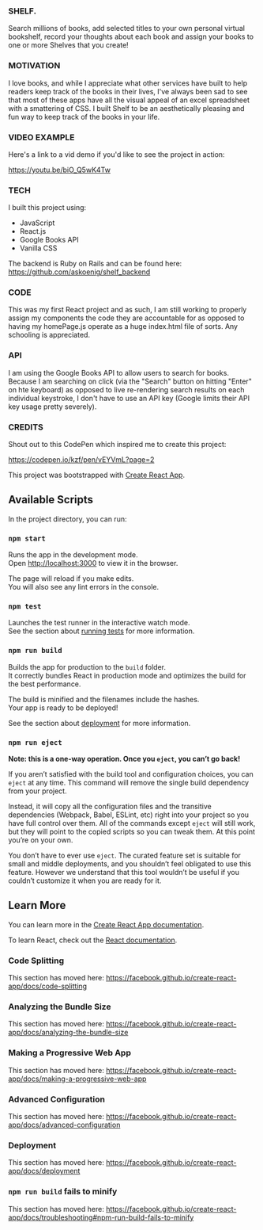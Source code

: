 ### SHELF.

Search millions of books, add selected titles to your own personal virtual bookshelf, record your thoughts about each book and assign your books to one or more Shelves that you create!

### MOTIVATION

I love books, and while I appreciate what other services have built to help readers keep track of the books in their lives, I've always been sad to see that most of these apps have all the visual appeal of an excel spreadsheet with a smattering of CSS. I built Shelf to be an aesthetically pleasing and fun way to keep track of the books in your life. 

### VIDEO EXAMPLE

Here's a link to a vid demo if you'd like to see the project in action:

https://youtu.be/biO_Q5wK4Tw

### TECH

I built this project using:

- JavaScript
- React.js
- Google Books API
- Vanilla CSS

The backend is Ruby on Rails and can be found here: 
https://github.com/askoenig/shelf_backend

### CODE

This was my first React project and as such, I am still working to properly assign my components the code they are accountable for as opposed to having my homePage.js operate as a huge index.html file of sorts. Any schooling is appreciated. 

### API

I am using the Google Books API to allow users to search for books. Because I am searching on click (via the "Search" button on hitting "Enter" on hte keyboard) as opposed to live re-rendering search results on each individual keystroke, I don't have to use an API key (Google limits their API key usage pretty severely).

### CREDITS

Shout out to this CodePen which inspired me to create this project:

https://codepen.io/kzf/pen/vEYVmL?page=2


This project was bootstrapped with [Create React App](https://github.com/facebook/create-react-app).

## Available Scripts

In the project directory, you can run:

### `npm start`

Runs the app in the development mode.<br>
Open [http://localhost:3000](http://localhost:3000) to view it in the browser.

The page will reload if you make edits.<br>
You will also see any lint errors in the console.

### `npm test`

Launches the test runner in the interactive watch mode.<br>
See the section about [running tests](https://facebook.github.io/create-react-app/docs/running-tests) for more information.

### `npm run build`

Builds the app for production to the `build` folder.<br>
It correctly bundles React in production mode and optimizes the build for the best performance.

The build is minified and the filenames include the hashes.<br>
Your app is ready to be deployed!

See the section about [deployment](https://facebook.github.io/create-react-app/docs/deployment) for more information.

### `npm run eject`

**Note: this is a one-way operation. Once you `eject`, you can’t go back!**

If you aren’t satisfied with the build tool and configuration choices, you can `eject` at any time. This command will remove the single build dependency from your project.

Instead, it will copy all the configuration files and the transitive dependencies (Webpack, Babel, ESLint, etc) right into your project so you have full control over them. All of the commands except `eject` will still work, but they will point to the copied scripts so you can tweak them. At this point you’re on your own.

You don’t have to ever use `eject`. The curated feature set is suitable for small and middle deployments, and you shouldn’t feel obligated to use this feature. However we understand that this tool wouldn’t be useful if you couldn’t customize it when you are ready for it.

## Learn More

You can learn more in the [Create React App documentation](https://facebook.github.io/create-react-app/docs/getting-started).

To learn React, check out the [React documentation](https://reactjs.org/).

### Code Splitting

This section has moved here: https://facebook.github.io/create-react-app/docs/code-splitting

### Analyzing the Bundle Size

This section has moved here: https://facebook.github.io/create-react-app/docs/analyzing-the-bundle-size

### Making a Progressive Web App

This section has moved here: https://facebook.github.io/create-react-app/docs/making-a-progressive-web-app

### Advanced Configuration

This section has moved here: https://facebook.github.io/create-react-app/docs/advanced-configuration

### Deployment

This section has moved here: https://facebook.github.io/create-react-app/docs/deployment

### `npm run build` fails to minify

This section has moved here: https://facebook.github.io/create-react-app/docs/troubleshooting#npm-run-build-fails-to-minify
